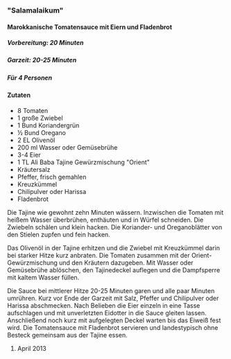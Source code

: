 ### "Salamalaikum"
#### Marokkanische Tomatensauce mit Eiern und Fladenbrot

##### Vorbereitung: 20 Minuten
##### Garzeit: 20-25 Minuten
##### Für 4 Personen

#### Zutaten
* 8 Tomaten
* 1 große Zwiebel
* 1 Bund Koriandergrün
* ½ Bund Oregano
* 2 EL Olivenöl
* 200 ml Wasser oder Gemüsebrühe
* 3-4 Eier
* 1 TL Ali Baba Tajine Gewürzmischung "Orient"
* Kräutersalz
* Pfeffer, frisch gemahlen
* Kreuzkümmel
* Chilipulver oder Harissa
* Fladenbrot

Die Tajine wie gewohnt zehn Minuten wässern. Inzwischen die Tomaten mit heißem Wasser überbrühen, enthäuten und in Würfel schneiden. Die Zwiebeln schälen und klein hacken. Die Koriander- und Oreganoblätter von den Stielen zupfen und fein hacken.

Das Olivenöl in der Tajine erhitzen und die Zwiebel mit Kreuzkümmel darin bei starker Hitze kurz anbraten. Die Tomaten zusammen mit der Orient-Gewürzmischung und den Kräutern dazugeben. Mit Wasser oder Gemüsebrühe ablöschen, den Tajinedeckel auflegen und die Dampfsperre mit kaltem Wasser füllen.

Die Sauce bei mittlerer Hitze 20-25 Minuten garen und alle paar Minuten umrühren. Kurz vor Ende der Garzeit mit Salz, Pfeffer und Chilipulver oder Harissa abschmecken. Nach Belieben die Eier einzeln in eine Tasse aufschlagen und mit unverletzten Eidotter in die Sauce gleiten lassen. Anschließend noch kurz mit aufgelegten Deckel warten bis das Eiweiß fest wird. Die Tomatensauce mit Fladenbrot servieren und landestypisch ohne Besteck gemeinsam aus der Tajine essen.

1. April 2013
